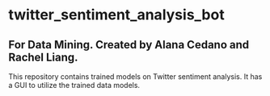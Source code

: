 # twitter_sentiment_analysis_bot
For Data Mining.
Created by Alana Cedano and Rachel Liang.
-----------------------------------------
This repository contains trained models on Twitter sentiment analysis.
It has a GUI to utilize the trained data models. 
